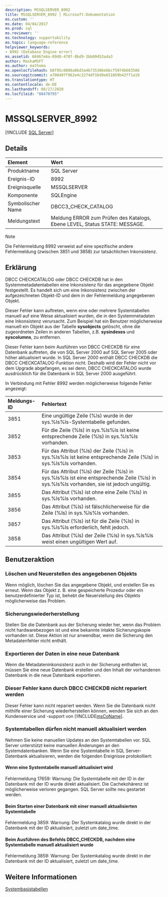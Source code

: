 ```yaml
---
description: MSSQLSERVER_8992
title: MSSQLSERVER_8992 | Microsoft-Dokumentation
ms.custom: ''
ms.date: 04/04/2017
ms.prod: sql
ms.reviewer: ''
ms.technology: supportability
ms.topic: language-reference
helpviewer_keywords:
- 8992 (Database Engine error)
ms.assetid: 68467e6a-09d8-478f-8bd9-3bb09453ada3
author: MashaMSFT
ms.author: mathoma
ms.openlocfilehash: b8f95c0806a0bd3a4b735386ebbcf5974b683586
ms.sourcegitcommit: e700497f962e4c2274df16d9e651059b42ff1a10
ms.translationtype: HT
ms.contentlocale: de-DE
ms.lasthandoff: 08/17/2020
ms.locfileid: "88470795"
---
```

# <a name="mssqlserver_8992"></a>MSSQLSERVER_8992
 [!INCLUDE [SQL Server](../../includes/applies-to-version/sqlserver.md)]
  
## <a name="details"></a>Details  
  
|Element|Wert|
|:---|:---|
|Produktname|SQL Server|  
|Ereignis-ID|8992|  
|Ereignisquelle|MSSQLSERVER|  
|Komponente|SQLEngine|  
|Symbolischer Name|DBCC3_CHECK_CATALOG|  
|Meldungstext|Meldung ERROR zum Prüfen des Katalogs, Ebene LEVEL, Status STATE: MESSAGE.|  

> [!NOTE]
> Die Fehlermeldung 8992 verweist auf eine spezifische andere Fehlermeldung (zwischen 3851 und 3858) zur tatsächlichen Inkonsistenz.

## <a name="explanation"></a>Erklärung  
DBCC CHECKCATALOG oder DBCC CHECKDB hat in den Systemmetadatentabellen eine Inkonsistenz für das angegebene Objekt festgestellt. Es handelt sich um eine Inkonsistenz zwischen der aufgezeichneten Objekt-ID und dem in der Fehlermeldung angegebenen Objekt.  
  
Dieser Fehler kann auftreten, wenn eine oder mehrere Systemtabellen manuell auf eine Weise aktualisiert wurden, die in den Systemmetadaten eine Inkonsistenz verursacht. Zum Beispiel hat ein Benutzer möglicherweise manuell ein Objekt aus der Tabelle **sysobjects** gelöscht, ohne die zugeordneten Zeilen in anderen Tabellen, z.B. **sysindexes** und **syscolumns**, zu entfernen.  
  
Dieser Fehler kann beim Ausführen von DBCC CHECKDB für eine Datenbank auftreten, die von SQL Server 2000 auf SQL Server 2005 oder höher aktualisiert wurde. In SQL Server 2000 enthält DBCC CHECKDB die DBCC CHECKCATALOG-Funktion nicht. Deshalb wird der Fehler nicht vor dem Upgrade abgefangen, es sei denn, DBCC CHECKCATALOG wurde ausdrücklich für die Datenbank in SQL Server 2000 ausgeführt.  
  
In Verbindung mit Fehler 8992 werden möglicherweise folgende Fehler angezeigt:  

|Meldungs-ID|Fehlertext|
|:---|:---|
|3851|Eine ungültige Zeile (%ls) wurde in der sys.%ls%ls-Systemtabelle gefunden.|
|3852|Für die Zeile (%ls) in sys.%ls%ls ist keine entsprechende Zeile (%ls) in sys.%ls%ls vorhanden.|
|3853|Für das Attribut (%ls) der Zeile (%ls) in sys.%ls%ls ist keine entsprechende Zeile (%ls) in sys.%ls%ls vorhanden.|
|3854|Für das Attribut (%ls) der Zeile (%ls) in sys.%ls%ls ist eine entsprechende Zeile (%ls) in sys.%ls%ls vorhanden, sie ist jedoch ungültig.|
|3855|Das Attribut (%ls) ist ohne eine Zeile (%ls) in sys.%ls%ls vorhanden.|
|3856|Das Attribut (%ls) ist fälschlicherweise für die Zeile (%ls) in sys.%ls%ls vorhanden.|
|3857|Das Attribut (%ls) ist für die Zeile (%ls) in sys.%ls%ls erforderlich, fehlt jedoch.|
|3858|Das Attribut (%ls) der Zeile (%ls) in sys.%ls%ls weist einen ungültigen Wert auf.|

## <a name="user-action"></a>Benutzeraktion  
  
### <a name="drop-and-re-create-the-specified-object"></a>Löschen und Neuerstellen des angegebenen Objekts  
Wenn möglich, löschen Sie das angegebene Objekt, und erstellen Sie es erneut. Wenn das Objekt z. B. eine gespeicherte Prozedur oder ein benutzerdefinierter Typ ist, behebt die Neuerstellung des Objekts möglicherweise das Problem.  
  
### <a name="restore-from-backup"></a>Sicherungswiederherstellung  
Stellen Sie die Datenbank aus der Sicherung wieder her, wenn das Problem nicht hardwarebezogen ist und eine bekannte intakte Sicherungskopie vorhanden ist. Diese Aktion ist nur anwendbar, wenn die Sicherung den Metadatenfehler nicht enthält.  
  
### <a name="export-the-data-to-a-new-database"></a>Exportieren der Daten in eine neue Datenbank  
Wenn die Metadateninkonsistenz auch in der Sicherung enthalten ist, müssen Sie eine neue Datenbank erstellen und den Inhalt der vorhandenen Datenbank in die neue Datenbank exportieren.  
  
### <a name="dbcc-checkdb-cannot-repair-this-error"></a>Dieser Fehler kann durch DBCC CHECKDB nicht repariert werden  
Dieser Fehler kann nicht repariert werden.  Wenn Sie die Datenbank nicht mithilfe einer Sicherung wiederherstellen können, wenden Sie sich an den Kundenservice und -support von [!INCLUDE[msCoName](../../includes/msconame-md.md)].  
  
### <a name="do-not-manually-update-system-tables"></a>Systemtabellen dürfen nicht manuell aktualisiert werden  

Nehmen Sie keine manuellen Updates an den Systemtabellen vor. SQL Server unterstützt keine manuellen Änderungen an den Systemdatenbanken. Wenn Sie eine Systemtabelle in SQL Server-Datenbank aktualisieren, werden die folgenden Ereignisse protokolliert:

#### <a name="when-a-system-table-is-manually-updated"></a>Wenn eine Systemtabelle manuell aktualisiert wird

Fehlermeldung 17659: Warnung: Die Systemtabelle mit der ID <id> in der Datenbank mit der ID <id> wurde direkt aktualisiert. Die Cachekohärenz ist möglicherweise verloren gegangen. SQL Server sollte neu gestartet werden.

#### <a name="starting-a-database-with-a-system-table-that-was-manually-updated"></a>Beim Starten einer Datenbank mit einer manuell aktualisierten Systemtabelle

Fehlermeldung 3859: Warnung: Der Systemkatalog wurde direkt in der Datenbank mit der ID <id> aktualisiert, zuletzt um date_time.

#### <a name="when-you-execute-the-dbcc_checkdb-command-after-a-system-table-is-manually-updated"></a>Beim Ausführen des Befehls DBCC_CHECKDB, nachdem eine Systemtabelle manuell aktualisiert wurde

Fehlermeldung 3859: Warnung: Der Systemkatalog wurde direkt in der Datenbank mit der ID <id> aktualisiert, zuletzt um date_time.  

## <a name="see-also"></a>Weitere Informationen

[Systembasistabellen](../system-tables/system-base-tables.md)
  
